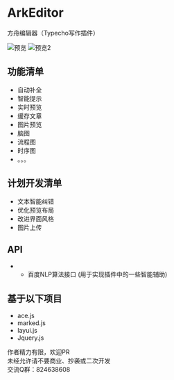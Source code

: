 # ArkEditor
方舟编辑器（Typecho写作插件）  

![预览](https://es.ip3x.com/ArkEditor/ArkEditor01.jpg)
![预览2](https://es.ip3x.com/ArkEditor/ArkEditor02.jpg)

## 功能清单

- 自动补全  
- 智能提示  
- 实时预览
- 缓存文章
- 图片预览
- 脑图
- 流程图
- 时序图
- 。。。

## 计划开发清单

- 文本智能纠错
- 优化预览布局
- 改进界面风格
- 图片上传

## API

- - 百度NLP算法接口 (用于实现插件中的一些智能辅助)

## 基于以下项目    

- ace.js  
- marked.js  
- layui.js  
- Jquery.js  


作者精力有限，欢迎PR  
未经允许请不要商业、抄袭或二次开发  
交流Q群：824638608

